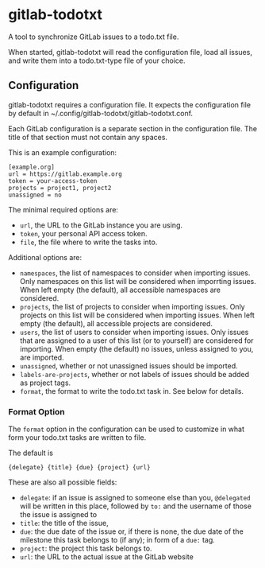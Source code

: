 # gitlab-todotxt

A tool to synchronize GitLab issues to a todo.txt file.

When started, gitlab-todotxt will read the configuration file, load all
issues, and write them into a todo.txt-type file of your choice.


## Configuration

gitlab-todotxt requires a configuration file. It expects the configuration
file by default in ~/.config/gitlab-todotxt/gitlab-todotxt.conf.

Each GitLab configuration is a separate section in the configuration file. The
title of that section must not contain any spaces.

This is an example configuration:

    [example.org]
    url = https://gitlab.example.org
    token = your-access-token
    projects = project1, project2
    unassigned = no


The minimal required options are:

 - `url`, the URL to the GitLab instance you are using.
 - `token`, your personal API access token.
 - `file`, the file where to write the tasks into.

Additional options are:

 - `namespaces`, the list of namespaces to consider when importing issues.
   Only namespaces on this list will be considered when imporrting issues.
   When left empty (the default), all accessible namespaces are considered.
 - `projects`, the list of projects to consider when importing issues. Only
   projects on this list will be considered when importing issues. When left
   empty (the default), all accessible projects are considered.
 - `users`, the list of users to consider when importing issues. Only issues
   that are assigned to a user of this list (or to yourself) are considered
   for importing. When empty (the default) no issues, unless assigned to you,
   are imported.
 - `unassigned`, whether or not unassigned issues should be imported.
 - `labels-are-projects`, whether or not labels of issues should be added as
   project tags.
 - `format`, the format to write the todo.txt task in. See below for details.


### Format Option

The `format` option in the configuration can be used to customize in what
form your todo.txt tasks are written to file.

The default is

    {delegate} {title} {due} {project} {url}

These are also all possible fields:

 - `delegate`: if an issue is assigned to someone else than you, `@delegated`
   will be written in this place, followed by `to:` and the username of those
   the issue is assigned to
 - `title`: the title of the issue,
 - `due`: the due date of the issue or, if there is none, the due date of the
   milestone this task belongs to (if any); in form of a `due:` tag.
 - `project`: the project this task belongs to.
 - `url`: the URL to the actual issue at the GitLab website

